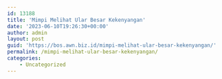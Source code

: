 ```yaml
---
id: 13188
title: 'Mimpi Melihat Ular Besar Kekenyangan'
date: '2023-06-10T19:26:30+00:00'
author: admin
layout: post
guid: 'https://bos.awn.biz.id/mimpi-melihat-ular-besar-kekenyangan/'
permalink: /mimpi-melihat-ular-besar-kekenyangan/
categories:
    - Uncategorized
---
```


